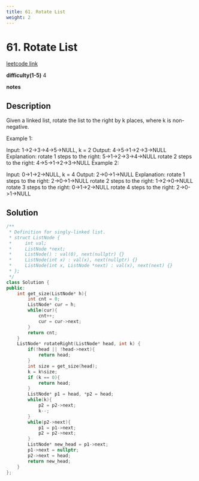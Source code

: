```yaml
---
title: 61. Rotate List
weight: 2
---
```

# 61. Rotate List

[leetcode link](https://leetcode.com/problems/rotate-list/)

**difficulty(1-5)** 
4

**notes**   


## Description

Given a linked list, rotate the list to the right by k places, where k is non-negative.

Example 1:

Input: 1->2->3->4->5->NULL, k = 2
Output: 4->5->1->2->3->NULL
Explanation:
rotate 1 steps to the right: 5->1->2->3->4->NULL
rotate 2 steps to the right: 4->5->1->2->3->NULL
Example 2:

Input: 0->1->2->NULL, k = 4
Output: 2->0->1->NULL
Explanation:
rotate 1 steps to the right: 2->0->1->NULL
rotate 2 steps to the right: 1->2->0->NULL
rotate 3 steps to the right: 0->1->2->NULL
rotate 4 steps to the right: 2->0->1->NULL

## Solution

```c++
/**
 * Definition for singly-linked list.
 * struct ListNode {
 *     int val;
 *     ListNode *next;
 *     ListNode() : val(0), next(nullptr) {}
 *     ListNode(int x) : val(x), next(nullptr) {}
 *     ListNode(int x, ListNode *next) : val(x), next(next) {}
 * };
 */
class Solution {
public:
    int get_size(ListNode* h){
        int cnt = 0;
        ListNode* cur = h;
        while(cur){
            cnt++;
            cur = cur->next;
        }
        return cnt;
    }
    ListNode* rotateRight(ListNode* head, int k) {
        if(!head || !head->next){
            return head;
        }
        int size = get_size(head);
        k = k%size;
        if (k == 0){
            return head;
        }
        ListNode* p1 = head, *p2 = head;
        while(k){
            p2 = p2->next;
            k--;
        }
        while(p2->next){
            p1 = p1->next;
            p2 = p2->next;
        }
        ListNode* new_head = p1->next;
        p1->next = nullptr;
        p2->next = head;
        return new_head;
    }
};
```